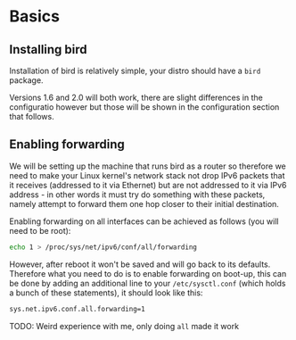 Basics
======

## Installing bird

Installation of bird is relatively simple, your distro should have a `bird` package.

Versions 1.6 and 2.0 will both work, there are slight differences in the configuratio
however but those will be shown in the configuration section that follows.

## Enabling forwarding

We will be setting up the machine that runs bird as a router so therefore
we need to make your Linux kernel's network stack not drop IPv6 packets
that it receives (addressed to it via Ethernet) but are not addressed to
it via IPv6 address - in other words it must try do something with these packets,
namely attempt to forward them one hop closer to their initial destination.

Enabling forwarding on all interfaces can be achieved as follows (you will need
to be root):

```bash
echo 1 > /proc/sys/net/ipv6/conf/all/forwarding
```

However, after reboot it won't be saved and will go back to its defaults. Therefore
what you need to do is to enable forwarding on boot-up, this can be done by
adding an additional line to your `/etc/sysctl.conf` (which holds a bunch of
these statements), it should look like this:

```bash
sys.net.ipv6.conf.all.forwarding=1
```

TODO: Weird experience with me, only doing `all` made it work